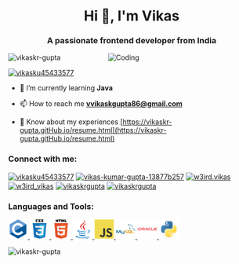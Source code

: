 <!-- [![MasterHead](https://www.web-design-berwick.com.au/img/website-design-berwick.gif
)](https://vikaskr-gupta.io
) -->
<!-- https://rahuldkjain.github.io/gh-profile-readme-generator/ -->
<h1 align="center">Hi 👋, I'm Vikas</h1>
<h3 align="center">A passionate frontend developer from India</h3>

<img align="right" alt="Coding" width="300" src="https://i.giphy.com/media/KZLfJCaSY7jM0GTc5i/giphy.webp">

<p align="left"> <img src="https://komarev.com/ghpvc/?username=vikaskr-gupta&label=Profile%20views&color=0e75b6&style=flat" alt="vikaskr-gupta" /> </p>

<p align="left"> <a href="https://twitter.com/vikasku45433577" target="blank"><img src="https://img.shields.io/twitter/follow/vikasku45433577?logo=twitter&style=for-the-badge" alt="vikasku45433577" /></a> </p>

- 🌱 I’m currently learning **Java**

- 📫 How to reach me **vvikaskgupta86@gmail.com**

- 📄 Know about my experiences [https://vikaskr-gupta.gitHub.io/resume.html](https://vikaskr-gupta.gitHub.io/resume.html)

<h3 align="left">Connect with me:</h3>
<p align="left">
<a href="https://twitter.com/vikasku45433577" target="blank"><img align="center" src="https://raw.githubusercontent.com/rahuldkjain/github-profile-readme-generator/master/src/images/icons/Social/twitter.svg" alt="vikasku45433577" height="30" width="40" /></a>
<a href="https://linkedin.com/in/vikas-kumar-gupta-13877b257" target="blank"><img align="center" src="https://raw.githubusercontent.com/rahuldkjain/github-profile-readme-generator/master/src/images/icons/Social/linked-in-alt.svg" alt="vikas-kumar-gupta-13877b257" height="30" width="40" /></a>
<a href="https://fb.com/w3ird.vikas" target="blank"><img align="center" src="https://raw.githubusercontent.com/rahuldkjain/github-profile-readme-generator/master/src/images/icons/Social/facebook.svg" alt="w3ird.vikas" height="30" width="40" /></a>
<a href="https://instagram.com/w3ird_vikas" target="blank"><img align="center" src="https://raw.githubusercontent.com/rahuldkjain/github-profile-readme-generator/master/src/images/icons/Social/instagram.svg" alt="w3ird_vikas" height="30" width="40" /></a>
<a href="https://www.hackerrank.com/vikaskrgupta" target="blank"><img align="center" src="https://raw.githubusercontent.com/rahuldkjain/github-profile-readme-generator/master/src/images/icons/Social/hackerrank.svg" alt="vikaskrgupta" height="30" width="40" /></a>
<a href="https://www.leetcode.com/vikaskrgupta" target="blank"><img align="center" src="https://raw.githubusercontent.com/rahuldkjain/github-profile-readme-generator/master/src/images/icons/Social/leet-code.svg" alt="vikaskrgupta" height="30" width="40" /></a>
</p>

<h3 align="left">Languages and Tools:</h3>
<p align="left"> <a href="https://www.cprogramming.com/" target="_blank" rel="noreferrer"> <img src="https://raw.githubusercontent.com/devicons/devicon/master/icons/c/c-original.svg" alt="c" width="40" height="40"/> </a> <a href="https://www.w3schools.com/css/" target="_blank" rel="noreferrer"> <img src="https://raw.githubusercontent.com/devicons/devicon/master/icons/css3/css3-original-wordmark.svg" alt="css3" width="40" height="40"/> </a> <a href="https://www.w3.org/html/" target="_blank" rel="noreferrer"> <img src="https://raw.githubusercontent.com/devicons/devicon/master/icons/html5/html5-original-wordmark.svg" alt="html5" width="40" height="40"/> </a> <a href="https://www.java.com" target="_blank" rel="noreferrer"> <img src="https://raw.githubusercontent.com/devicons/devicon/master/icons/java/java-original.svg" alt="java" width="40" height="40"/> </a> <a href="https://developer.mozilla.org/en-US/docs/Web/JavaScript" target="_blank" rel="noreferrer"> <img src="https://raw.githubusercontent.com/devicons/devicon/master/icons/javascript/javascript-original.svg" alt="javascript" width="40" height="40"/> </a> <a href="https://www.mysql.com/" target="_blank" rel="noreferrer"> <img src="https://raw.githubusercontent.com/devicons/devicon/master/icons/mysql/mysql-original-wordmark.svg" alt="mysql" width="40" height="40"/> </a> <a href="https://www.oracle.com/" target="_blank" rel="noreferrer"> <img src="https://raw.githubusercontent.com/devicons/devicon/master/icons/oracle/oracle-original.svg" alt="oracle" width="40" height="40"/> </a> <a href="https://www.python.org" target="_blank" rel="noreferrer"> <img src="https://raw.githubusercontent.com/devicons/devicon/master/icons/python/python-original.svg" alt="python" width="40" height="40"/> </a> </p>

<p><img align="left" src="https://github-readme-stats.vercel.app/api/top-langs?username=vikaskr-gupta&show_icons=true&locale=en&layout=compact" alt="vikaskr-gupta" /></p>

<!-- <p>&nbsp;<img align="center" src="https://github-readme-stats.vercel.app/api?username=vikaskr-gupta&show_icons=true&locale=en" alt="vikaskr-gupta" /></p> -->

<!-- <p><img align="center" src="https://github-readme-streak-stats.herokuapp.com/?user=vikaskr-gupta&" alt="vikaskr-gupta" /></p> -->
